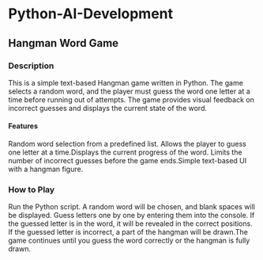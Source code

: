 # Python-AI-Development
## Hangman Word Game

### Description
This is a simple text-based Hangman game written in Python. The game selects a random word, and the player must guess the word one letter at a time before running out of attempts. The game provides visual feedback on incorrect guesses and displays the current state of the word.

#### Features
Random word selection from a predefined list. Allows the player to guess one letter at a time.Displays the current progress of the word. Limits the number of incorrect guesses before the game ends.Simple text-based UI with a hangman figure.

### How to Play
Run the Python script.
A random word will be chosen, and blank spaces will be displayed.
Guess letters one by one by entering them into the console.
If the guessed letter is in the word, it will be revealed in the correct positions.
If the guessed letter is incorrect, a part of the hangman will be drawn.The game continues until you guess the word correctly or the hangman is fully drawn.